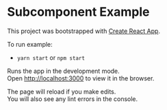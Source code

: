 # Subcomponent Example

This project was bootstrapped with [Create React App](https://github.com/facebookincubator/create-react-app).

To run example:

* `yarn start` or `npm start`

Runs the app in the development mode.<br>
Open [http://localhost:3000](http://localhost:3000) to view it in the browser.

The page will reload if you make edits.<br>
You will also see any lint errors in the console.
